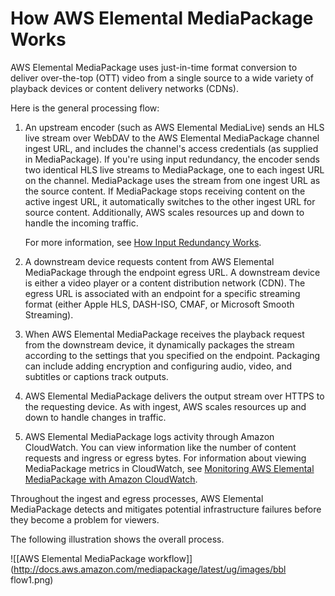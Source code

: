 # How AWS Elemental MediaPackage Works<a name="what-is-flow"></a>

AWS Elemental MediaPackage uses just\-in\-time format conversion to deliver over\-the\-top \(OTT\) video from a single source to a wide variety of playback devices or content delivery networks \(CDNs\)\.

Here is the general processing flow:

1. An upstream encoder \(such as AWS Elemental MediaLive\) sends an HLS live stream over WebDAV to the AWS Elemental MediaPackage channel ingest URL, and includes the channel's access credentials \(as supplied in MediaPackage\)\. If you're using input redundancy, the encoder sends two identical HLS live streams to MediaPackage, one to each ingest URL on the channel\. MediaPackage uses the stream from one ingest URL as the source content\. If MediaPackage stops receiving content on the active ingest URL, it automatically switches to the other ingest URL for source content\. Additionally, AWS scales resources up and down to handle the incoming traffic\.

   For more information, see [How Input Redundancy Works](what-is-flow-ir.md)\.

1. A downstream device requests content from AWS Elemental MediaPackage through the endpoint egress URL\. A downstream device is either a video player or a content distribution network \(CDN\)\. The egress URL is associated with an endpoint for a specific streaming format \(either Apple HLS, DASH\-ISO, CMAF, or Microsoft Smooth Streaming\)\.

1. When AWS Elemental MediaPackage receives the playback request from the downstream device, it dynamically packages the stream according to the settings that you specified on the endpoint\. Packaging can include adding encryption and configuring audio, video, and subtitles or captions track outputs\.

1. AWS Elemental MediaPackage delivers the output stream over HTTPS to the requesting device\. As with ingest, AWS scales resources up and down to handle changes in traffic\.

1. AWS Elemental MediaPackage logs activity through Amazon CloudWatch\. You can view information like the number of content requests and ingress or egress bytes\. For information about viewing MediaPackage metrics in CloudWatch, see [Monitoring AWS Elemental MediaPackage with Amazon CloudWatch](monitoring-cloudwatch.md)\.

Throughout the ingest and egress processes, AWS Elemental MediaPackage detects and mitigates potential infrastructure failures before they become a problem for viewers\. 

The following illustration shows the overall process\.

![\[AWS Elemental MediaPackage workflow\]](http://docs.aws.amazon.com/mediapackage/latest/ug/images/bbl flow1.png)